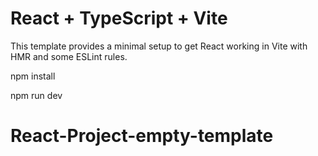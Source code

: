 # React + TypeScript + Vite

This template provides a minimal setup to get React working in Vite with HMR and some ESLint rules.

npm install

npm run dev
# React-Project-empty-template
